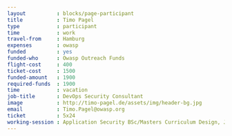 ```yaml
---
layout          : blocks/page-participant
title           : Timo Pagel
type            : participant
time            : work
travel-from     : Hamburg
expenses        : owasp
funded          : yes
funded-who      : Owasp Outreach Funds
flight-cost     : 400
ticket-cost     : 1500
funded-amount   : 1900
required-funds  : 1900
time            : vacation
job-title       : DevOps Security Consultant
image           : http://timo-pagel.de/assets/img/header-bg.jpg
email           : Timo.Pagel@owasp.org
ticket     	    : 5x24
working-session	: Application Security BSc/Masters Curriculum Design, Juice Shop, Draft SAMM2 - the "DevOps release", Update SAMM model to take into account Agile and DevOps, Docker Security, Scaling Static Analysis Reviews and Deployments
---
```

